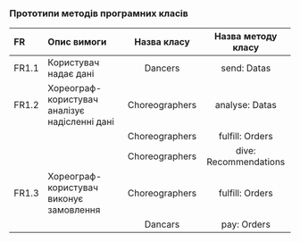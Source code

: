 ### Прототипи методів програмних класів

|FR|Опис вимоги|Назва класу|Назва методу класу|
|:-|:-|:-:|:-:|
|FR1.1|Користувач надає дані|Dancers|send: Datas|
|FR1.2|Хореограф-користувач аналізує надісленні дані|Choreographers|analyse: Datas|
|||Choreographers|fulfill: Orders|
|||Choreographers|dive: Recommendations|
|FR1.3|Хореограф-користувач виконує замовлення|Choreographers|fulfill: Orders|
|||Dancars|pay: Orders|
